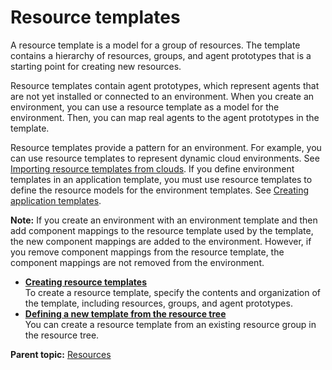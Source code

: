 # Resource templates

A resource template is a model for a group of resources. The template contains a hierarchy of resources, groups, and agent prototypes that is a starting point for creating new resources.

Resource templates contain agent prototypes, which represent agents that are not yet installed or connected to an environment. When you create an environment, you can use a resource template as a model for the environment. Then, you can map real agents to the agent prototypes in the template.

Resource templates provide a pattern for an environment. For example, you can use resource templates to represent dynamic cloud environments. See [Importing resource templates from clouds](resources_template_import_cloud.md). If you define environment templates in an application template, you must use resource templates to define the resource models for the environment templates. See [Creating application templates](app_template_create.md#).

**Note:** If you create an environment with an environment template and then add component mappings to the resource template used by the template, the new component mappings are added to the environment. However, if you remove component mappings from the resource template, the component mappings are not removed from the environment.

-   **[Creating resource templates](../topics/resources_templates_create.md)**  
To create a resource template, specify the contents and organization of the template, including resources, groups, and agent prototypes.
-   **[Defining a new template from the resource tree](../topics/resources_define_template.md)**  
You can create a resource template from an existing resource group in the resource tree.

**Parent topic:** [Resources](../topics/resources_ch.md)

